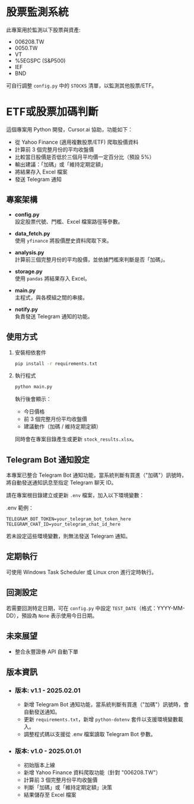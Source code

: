 # 股票監測系統

此專案用於監測以下股票與資產:

- 006208.TW
- 0050.TW
- VT
- %5EGSPC (S&P500)
- IEF
- BND

可自行調整 `config.py` 中的 `STOCKS` 清單，以監測其他股票/ETF。

# ETF或股票加碼判斷

這個專案用 Python 開發，Cursor.ai 協助，功能如下：
- 從 Yahoo Finance (適用複數股票/ETF) 爬取股價資料
- 計算前 3 個完整月份的平均收盤價
- 比較當日股價是否低於三個月平均價一定百分比（預設 5%）
- 輸出建議：「加碼」或「維持定期定額」
- 將結果存入 Excel 檔案
- 發送 Telegram 通知

## 專案架構

- **config.py**  
  設定股票代號、門檻、Excel 檔案路徑等參數。
  
- **data_fetch.py**  
  使用 `yfinance` 將股價歷史資料爬取下來。

- **analysis.py**  
  計算前三個完整月份的平均股價，並依據門檻來判斷是否「加碼」。

- **storage.py**  
  使用 `pandas` 將結果存入 Excel。

- **main.py**  
  主程式，與各模組之間的串接。

- **notify.py**  
  負責發送 Telegram 通知的功能。

## 使用方式

1. 安裝相依套件

   ```bash
   pip install -r requirements.txt
   ```

2. 執行程式

   ```bash
   python main.py
   ```

   執行後會顯示：
   - 今日價格
   - 前 3 個完整月份平均收盤價
   - 建議動作（加碼 / 維持定期定額）
   
   同時會在專案目錄產生或更新 `stock_results.xlsx`。

## Telegram Bot 通知設定

本專案已整合 Telegram Bot 通知功能，當系統判斷有買進（"加碼"）訊號時，
將自動發送通知訊息至指定 Telegram 聊天 ID。

請在專案根目錄建立或更新 `.env` 檔案，加入以下環境變數：

.env 範例：
```
TELEGRAM_BOT_TOKEN=your_telegram_bot_token_here
TELEGRAM_CHAT_ID=your_telegram_chat_id_here
```

若未設定這些環境變數，則無法發送 Telegram 通知。

## 定期執行

可使用 Windows Task Scheduler 或 Linux cron 進行定時執行。

## 回測設定

若需要回測特定日期，可在 `config.py` 中設定 `TEST_DATE`（格式：YYYY-MM-DD），預設為 `None` 表示使用今日日期。

## 未來展望

- 整合永豐證券 API 自動下單

## 版本資訊

- ### 版本: v1.1 - 2025.02.01
   - 新增 Telegram Bot 通知功能，當系統判斷有買進（"加碼"）訊號時，會自動發送通知。
   - 更新 `requirements.txt`，新增 `python-dotenv` 套件以支援環境變數載入。
   - 調整程式碼以支援從 .env 檔案讀取 Telegram Bot 參數。

- ### 版本: v1.0 - 2025.01.01
   - 初始版本上線
   - 新增 Yahoo Finance 資料爬取功能（針對 "006208.TW"）
   - 計算前 3 個完整月份平均收盤價
   - 判斷「加碼」或「維持定期定額」決策
   - 結果儲存至 Excel 檔案